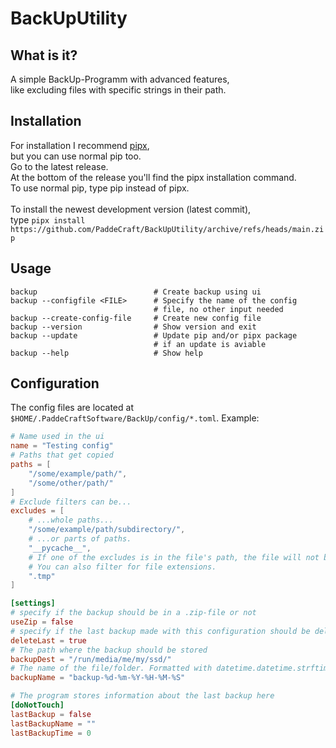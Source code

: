 # BackUpUtility

## What is it?
A simple BackUp-Programm with advanced features,\
like excluding files with specific strings in their path.

## Installation
For installation I recommend [pipx](https://pypa.github.io/pipx/),\
but you can use normal pip too.\
Go to the latest release.\
At the bottom of the release you'll find the pipx installation command.\
To use normal pip, type pip instead of pipx.
<br><br>
To install the newest development version (latest commit),\
type `pipx install https://github.com/PaddeCraft/BackUpUtility/archive/refs/heads/main.zip`

## Usage
```shell
backup                          # Create backup using ui
backup --configfile <FILE>      # Specify the name of the config
                                # file, no other input needed
backup --create-config-file     # Create new config file
backup --version                # Show version and exit
backup --update                 # Update pip and/or pipx package
                                # if an update is aviable
backup --help                   # Show help            
```

## Configuration
The config files are located at `$HOME/.PaddeCraftSoftware/BackUp/config/*.toml`.
Example:
```toml
# Name used in the ui
name = "Testing config"
# Paths that get copied
paths = [
    "/some/example/path/",
    "/some/other/path/"
]
# Exclude filters can be...
excludes = [
    # ...whole paths...
    "/some/example/path/subdirectory/",
    # ...or parts of paths.
    "__pycache__",
    # If one of the excludes is in the file's path, the file will not be copied.
    # You can also filter for file extensions.
    ".tmp"
]

[settings]
# specify if the backup should be in a .zip-file or not
useZip = false
# specify if the last backup made with this configuration should be deleted
deleteLast = true
# The path where the backup should be stored
backupDest = "/run/media/me/my/ssd/"
# The name of the file/folder. Formatted with datetime.datetime.strftime
backupName = "backup-%d-%m-%Y-%H-%M-%S"

# The program stores information about the last backup here
[doNotTouch]
lastBackup = false
lastBackupName = ""
lastBackupTime = 0
```
